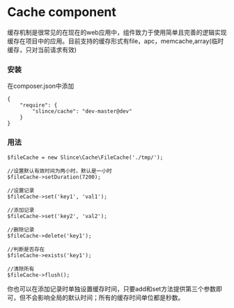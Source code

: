 # Cache component

缓存机制是很常见的在现在的web应用中，组件致力于使用简单且完善的逻辑实现缓存在项目中的应用。目前支持的缓存形式有file，apc，memcache,array(临时缓存，只对当前请求有效)

### 安装

在composer.json中添加

    {
        "require": {
            "slince/cache": "dev-master@dev"
        }
    }

### 用法

    $fileCache = new Slince\Cache\FileCache('./tmp/');

    //设置默认有效时间为两小时，默认是一小时
    $fileCache->setDuration(7200);

    //设置记录
    $fileCache->set('key1', 'val1');

    //添加记录
    $fileCache->set('key2', 'val2');

    //删除记录
    $fileCache->delete('key1');

    //判断是否存在
    $fileCache->exists('key1');

    //清除所有
    $fileCache->flush();

你也可以在添加记录时单独设置缓存时间，只要add和set方法提供第三个参数即可，但不会影响全局的默认时间；所有的缓存时间单位都是秒数。